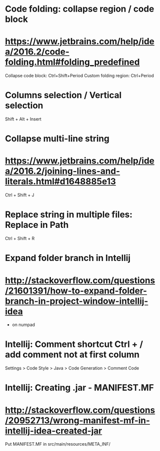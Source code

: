 # Code folding: collapse region / code block
# https://www.jetbrains.com/help/idea/2016.2/code-folding.html#folding_predefined
Collapse code block: Ctrl+Shift+Period
Custom folding region: Ctrl+Period

# Columns selection / Vertical selection 
Shift + Alt + Insert

# Collapse multi-line string 
# https://www.jetbrains.com/help/idea/2016.2/joining-lines-and-literals.html#d1648885e13
Ctrl + Shift + J 

# Replace string in multiple files: Replace in Path 
Ctrl + Shift + R 

# Expand folder branch in Intellij 
# http://stackoverflow.com/questions/21601391/how-to-expand-folder-branch-in-project-window-intellij-idea
* on numpad

# Intellij: Comment shortcut Ctrl + / add comment not at first column 
Settings > Code Style > Java > Code Generation > Comment Code

# Intellij: Creating .jar - MANIFEST.MF
# http://stackoverflow.com/questions/20952713/wrong-manifest-mf-in-intellij-idea-created-jar
Put MANIFEST.MF in src/main/resources/META_INF/